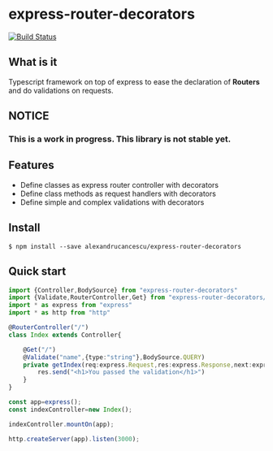 # express-router-decorators

[![Build Status](https://travis-ci.org/alexandrucancescu/express-router-decorators.svg?branch=master)](https://travis-ci.org/alexandrucancescu/express-router-decorators)

## What is it

Typescript framework on top of express to ease the declaration of **Routers** and do validations on requests.

## NOTICE

### This is a work in progress. This library is not stable yet.

## Features

* Define classes as express router controller with decorators
* Define class methods as request handlers with decorators
* Define simple and complex validations with decorators

## Install
```batch
$ npm install --save alexandrucancescu/express-router-decorators
```

## Quick start

```typescript
import {Controller,BodySource} from "express-router-decorators"
import {Validate,RouterController,Get} from "express-router-decorators/decorators"
import * as express from "express"
import * as http from "http"

@RouterController("/")
class Index extends Controller{

    @Get("/")
    @Validate("name",{type:"string"},BodySource.QUERY)
    private getIndex(req:express.Request,res:express.Response,next:express.NextFunction){
        res.send("<h1>You passed the validation</h1>")
    }
}

const app=express();
const indexController=new Index();

indexController.mountOn(app);

http.createServer(app).listen(3000);
```
